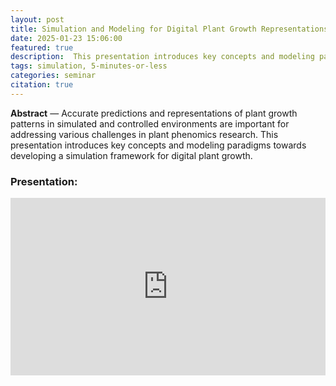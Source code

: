 ```yaml
---
layout: post
title: Simulation and Modeling for Digital Plant Growth Representations.
date: 2025-01-23 15:06:00
featured: true
description:  This presentation introduces key concepts and modeling paradigms towards developing a simulation framework for digital plant growth.
tags: simulation, 5-minutes-or-less
categories: seminar
citation: true
---
```


**Abstract** — Accurate predictions and representations of plant growth patterns in simulated and controlled environments are important for addressing various challenges in plant phenomics research. This presentation introduces key concepts and modeling paradigms towards developing a simulation framework for digital plant growth.

### Presentation:

<style>.embed-container { position: relative; padding-bottom: 56.25%; height: 0; overflow: hidden; max-width: 100%; } .embed-container iframe, .embed-container object, .embed-container embed { position: absolute; top: 0; left: 0; width: 100%; height: 100%; }</style><div class='embed-container'><iframe src='https://www.youtube.com/embed/r-sob8KtdkU?si=UCznmXZGOhwYd4Lm' frameborder='0' allowfullscreen></iframe></div>


